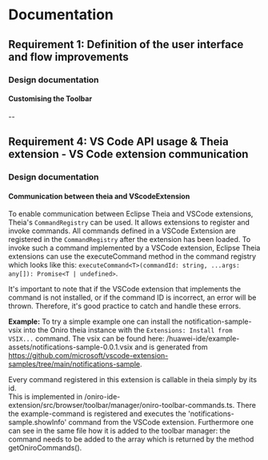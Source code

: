 # Documentation
## Requirement 1: Definition of the user interface and flow improvements
### Design documentation
#### Customising the Toolbar
--

## Requirement 4: VS Code API usage & Theia extension - VS Code extension communication
### Design documentation
#### Communication between theia and VScodeExtension
To enable communication between Eclipse Theia and VSCode extensions, Theia's `CommandRegistry` can be used. It allows extensions to register and invoke commands. All commands defined in a VSCode Extension are registered in the `CommandRegistry` after the extension has been loaded. 
To invoke such a command implemented by a VSCode extension, Eclipse Theia extensions can use the executeCommand method in the command registry which looks like this: `executeCommand<T>(commandId: string, ...args: any[]): Promise<T | undefined>`. 

It's important to note that if the VSCode extension that implements the command is not installed, or if the command ID is incorrect, an error will be thrown. Therefore, it's good practice to catch and handle these errors.

**Example:**
To try a simple example one can install the notification-sample-vsix into the Oniro theia instance with the `Extensions: Install from VSIX...` command. 
The vsix can be found here: /huawei-ide/example-assets/notifications-sample-0.0.1.vsix 
and is generated from https://github.com/microsoft/vscode-extension-samples/tree/main/notifications-sample.

Every command registered in this extension is callable in theia simply by its id.  
This is implemented in /oniro-ide-extension/src/browser/toolbar/manager/oniro-toolbar-commands.ts.
There the example-command is registered and executes the 'notifications-sample.showInfo' command from the VSCode extension.
Furthermore one can see in the same file how it is added to the toolbar manager: the command needs to be added to the array which is returned by the method getOniroCommands().